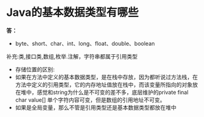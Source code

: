 # Java的基本数据类型有哪些

**答：**

- byte、short、char、int、long、float、double、boolean

补充:类,接口类,数组,枚举.注解，字符串都属于引用类型

- 存储位置的区别:
- 如果在方法中定义的基本数据类型，是在栈中存放，因为都听说过方法栈，在方法中定义的引用类型，它的内存地址值放在栈中，而该变量所指向的对象放在堆中，感觉和string为什么是不可变的差不多，底层维护的private final char value[] 单个字符内容可变，但是数组的引用地址不可变。
- 如果是全局变量，那么不管是引用类型还是基本数据类型都放在堆中